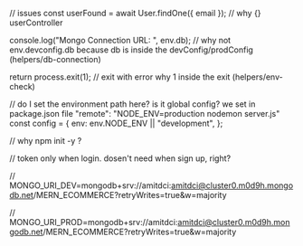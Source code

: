 // issues
const userFound = await User.findOne({ email }); // why {} userController

console.log("Mongo Connection URL: ", env.db); // why not env.devconfig.db because db is inside the devConfig/prodConfig (helpers/db-connection)

return process.exit(1); // exit with error why 1 inside the exit (helpers/env-check)

// do I set the environment path here? is it global config?
we set in package.json file "remote": "NODE_ENV=production nodemon server.js"
const config = {
env: env.NODE_ENV || "development",
};

// why npm init -y ?

// token only when login. dosen't need when sign up, right?

// MONGO_URI_DEV=mongodb+srv://amitdci:amitdci@cluster0.m0d9h.mongodb.net/MERN_ECOMMERCE?retryWrites=true&w=majority

// MONGO_URI_PROD=mongodb+srv://amitdci:amitdci@cluster0.m0d9h.mongodb.net/MERN_ECOMMERCE?retryWrites=true&w=majority

